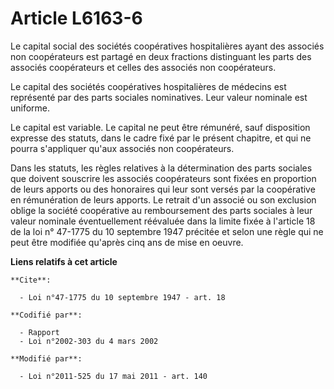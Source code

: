 # Article L6163-6

Le capital social des sociétés coopératives hospitalières ayant des associés non coopérateurs est partagé en deux fractions
distinguant les parts des associés coopérateurs et celles des associés non coopérateurs.

Le capital des sociétés coopératives hospitalières de médecins est représenté par des parts sociales nominatives. Leur valeur
nominale est uniforme.

Le capital est variable. Le capital ne peut être rémunéré, sauf disposition expresse des statuts, dans le cadre fixé par le
présent chapitre, et qui ne pourra s'appliquer qu'aux associés non coopérateurs.

Dans les statuts, les règles relatives à la détermination des parts sociales que doivent souscrire les associés coopérateurs
sont fixées en proportion de leurs apports ou des honoraires qui leur sont versés par la coopérative en rémunération de leurs
apports. Le retrait d'un associé ou son exclusion oblige la société coopérative au remboursement des parts sociales à leur
valeur nominale éventuellement réévaluée dans la limite fixée à l'article 18 de la loi n° 47-1775 du 10 septembre 1947
précitée et selon une règle qui ne peut être modifiée qu'après cinq ans de mise en oeuvre.

**Liens relatifs à cet article**

	**Cite**:

	  - Loi n°47-1775 du 10 septembre 1947 - art. 18

	**Codifié par**:

	  - Rapport
	  - Loi n°2002-303 du 4 mars 2002

	**Modifié par**:

	  - Loi n°2011-525 du 17 mai 2011 - art. 140
